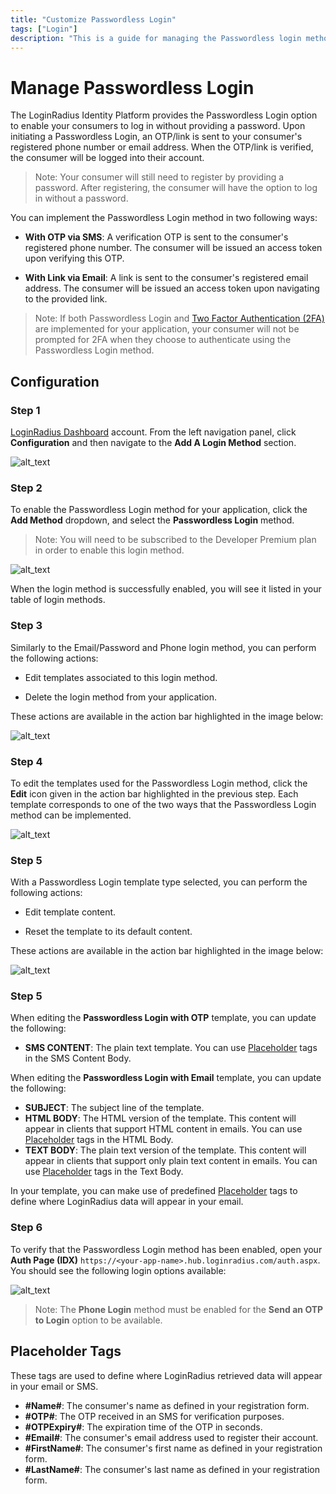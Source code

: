 ```yaml
---
title: "Customize Passwordless Login"
tags: ["Login"]
description: "This is a guide for managing the Passwordless login method in LoginRadius."
---
```


# Manage Passwordless Login

The LoginRadius Identity Platform provides the Passwordless Login option to enable your consumers to log in without providing a password. Upon initiating a Passwordless Login, an OTP/link is sent to your consumer's registered phone number or email address. When the OTP/link is verified, the consumer will be logged into their account.

> Note: Your consumer will still need to register by providing a password. After registering, the consumer will have the option to log in without a password.

You can implement the Passwordless Login method in two following ways:

* **With OTP via SMS**: A verification OTP is sent to the consumer's registered phone number. The consumer will be issued an access token upon verifying this OTP.

* **With Link via Email**: A link is sent to the consumer's registered email address. The consumer will be issued an access token upon navigating to the provided link.

> Note: If both Passwordless Login and [Two Factor Authentication (2FA)]() are implemented for your application, your consumer will not be prompted for 2FA when they choose to authenticate using the Passwordless Login method.

## Configuration

### Step 1

[LoginRadius Dashboard](https://dashboard.loginradius.com/dashboard) account. From the left navigation panel, click **Configuration** and then navigate to the **Add A Login Method** section.

![alt_text](../../assets/blog-common/configuration.png "image_tooltip")

### Step 2

To enable the Passwordless Login method for your application, click the **Add Method** dropdown, and select the **Passwordless Login** method.

> Note: You will need to be subscribed to the Developer Premium plan in order to enable this login method.

![alt_text](images/add-passwordless-method.png "image_tooltip")

When the login method is successfully enabled, you will see it listed in your table of login methods.

### Step 3

Similarly to the Email/Password and Phone login method, you can perform the following actions:

* Edit templates associated to this login method.

* Delete the login method from your application.

These actions are available in the action bar highlighted in the image below:

![alt_text](images/passwordless-method-actions.png "image_tooltip")

### Step 4

To edit the templates used for the Passwordless Login method, click the **Edit** icon given in the action bar highlighted in the previous step. Each template corresponds to one of the two ways that the Passwordless Login method can be implemented.

![alt_text](images/passwordless-templates.png "image_tooltip")

### Step 5

With a Passwordless Login template type selected, you can perform the following actions:

* Edit template content.

* Reset the template to its default content.

These actions are available in the action bar highlighted in the image below:

![alt_text](images/passwordless-template-edit.png "image_tooltip")

### Step 5

When editing the **Passwordless Login with OTP** template, you can update the following:

* **SMS CONTENT**: The plain text template. You can use [Placeholder](#placeholder-tags) tags in the SMS Content Body.

When editing the **Passwordless Login with Email** template, you can update the following:

* **SUBJECT**: The subject line of the template.
* **HTML BODY**: The HTML version of the template. This content will appear in clients that support HTML content in emails. You can use [Placeholder](#placeholder-tags) tags in the HTML Body.
* **TEXT BODY**: The plain text version of the template. This content will appear in clients that support only plain text content in emails. You can use [Placeholder](#placeholder-tags) tags in the Text Body.

In your template, you can make use of predefined [Placeholder](#placeholder-tags) tags to define where LoginRadius data will appear in your email.

### Step 6

To verify that the Passwordless Login method has been enabled, open your **Auth Page (IDX)** `https://<your-app-name>.hub.loginradius.com/auth.aspx`. You should see the following login options available:

![alt_text](images/idx-passwordless-options.png "image_tooltip")

> Note: The **Phone Login** method must be enabled for the **Send an OTP to Login** option to be available.

## Placeholder Tags

These tags are used to define where LoginRadius retrieved data will appear in your email or SMS.

* **#Name#**: The consumer's name as defined in your registration form.
* **#OTP#**: The OTP received in an SMS for verification purposes.
* **#OTPExpiry#**: The expiration time of the OTP in seconds.
* **#Email#**: The consumer's email address used to register their account.
* **#FirstName#**: The consumer's first name as defined in your registration form.
* **#LastName#**: The consumer's last name as defined in your registration form.
